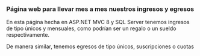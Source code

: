 ### Página web para llevar mes a mes nuestros ingresos y egresos

En esta página hecha en ASP.NET MVC 8 y SQL Server tenemos ingresos de tipo únicos y mensuales, como podrían ser un regalo o un sueldo respectivamente. 

De manera similar, tenemos egresos de tipo únicos, suscripciones o cuotas
